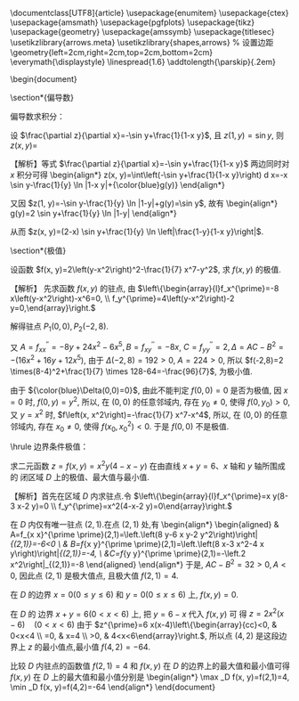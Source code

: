 \documentclass[UTF8]{article}
\usepackage{enumitem}
\usepackage{ctex}
\usepackage{amsmath}
\usepackage{pgfplots}
\usepackage{tikz}
\usepackage{geometry}
\usepackage{amssymb}
\usepackage{titlesec}
\usetikzlibrary{arrows.meta}
\usetikzlibrary{shapes,arrows}
% 设置边距
\geometry{left=2cm,right=2cm,top=2cm,bottom=2cm}
\everymath{\displaystyle}
\linespread{1.6}
\addtolength{\parskip}{.2em}


\begin{document}

\section*{偏导数}

偏导数求积分：

设 $\frac{\partial z}{\partial x}=-\sin y+\frac{1}{1-x y}$, 且 $z(1, y)=\sin y$, 则 $z(x, y)=$

【解析】等式 $\frac{\partial z}{\partial x}=-\sin y+\frac{1}{1-x y}$ 两边同时对 $x$ 积分可得
\begin{align*}
z(x, y)=\int\left(-\sin y+\frac{1}{1-x y}\right) d x=-x \sin y-\frac{1}{y} \ln |1-x y|+{\color{blue}g(y)}
\end{align*}

又因 $z(1, y)=-\sin y-\frac{1}{y} \ln |1-y|+g(y)=\sin y$, 故有
\begin{align*}
g(y)=2 \sin y+\frac{1}{y} \ln |1-y|
\end{align*}

从而 $z(x, y)=(2-x) \sin y+\frac{1}{y} \ln \left|\frac{1-y}{1-x y}\right|$.

\section*{极值}

设函数 $f(x, y)=2\left(y-x^2\right)^2-\frac{1}{7} x^7-y^2$, 求 $f(x, y)$ 的极值.

【解析】 先求函数 $f(x, y)$ 的驻点, 由 $\left\{\begin{array}{l}f_x^{\prime}=-8 x\left(y-x^2\right)-x^6=0, \\ f_y^{\prime}=4\left(y-x^2\right)-2 y=0,\end{array}\right.$

解得驻点 $P_1(0,0), P_2(-2,8)$.

又 $A=f_{x x}^{\prime \prime}=-8 y+24 x^2-6 x^5, B=f_{x y}^{\prime \prime}=-8 x$, $C=f_{y y}^{\prime \prime}=2, \Delta=A C-B^2=-\left(16 x^2+16 y+12 x^5\right)$, 由于 $\Delta(-2,8)=192>0$, $A=224>0$, 所以 $f(-2,8)=2 \times(8-4)^2+\frac{1}{7} \times 128-64=-\frac{96}{7}$, 为极小值.

由于 ${\color{blue}\Delta(0,0)=0}$, 由此不能判定 $f(0,0)=0$ 是否为极值, 因 $x=0$ 时, $f(0, y)=y^2$, 所以, 在 $(0,0)$ 的任意邻域内, 存在 $y_0 \neq 0$, 使得 $f\left(0, y_0\right)>0$, 又 $y=x^2$ 时, $f\left(x, x^2\right)=-\frac{1}{7} x^7-x^4$, 所以, 在 $(0,0)$ 的任意邻域内, 存在 $x_0 \neq 0$, 使得 $f\left(x_0, x_0^2\right)<0$. 于是 $f(0,0)$ 不是极值.


\hrule
边界条件极值：

求二元函数 $z=f(x, y)=x^2 y(4-x-y)$ 在由直线 $x+y=6 、 x$ 轴和 $y$ 轴所围成的 闭区域 $D$ 上的极值、最大值与最小值.


【解析】首先在区域 $D$ 内求驻点.令 $\left\{\begin{array}{l}f_x^{\prime}=x y(8-3 x-2 y)=0 \\ f_y^{\prime}=x^2(4-x-2 y)=0\end{array}\right.$

在 $D$ 内仅有唯一驻点 $(2,1)$.在点 $(2,1)$ 处,有
\begin{align*}
\begin{aligned}
& A=f_{x x}^{\prime \prime}(2,1)=\left.\left(8 y-6 x y-2 y^2\right)\right|_{(2,1)}=-6<0 \\
& B=f_{x y}^{\prime \prime}(2,1)=\left.\left(8 x-3 x^2-4 x y\right)\right|_{(2,1)}=-4, \\
&C=f_{y y}^{\prime \prime}(2,1)=-\left.2 x^2\right|_{(2,1)}=-8
\end{aligned}
\end{align*}
于是, $A C-B^2=32>0, A<0$, 因此点 $(2,1)$ 是极大值点, 且极大值 $f(2,1)=4$.

在 $D$ 的边界 $x=0(0 \leq y \leq 6)$ 和 $y=0(0 \leq x \leq 6)$ 上, $f(x, y)=0$.

在 $D$ 的 边界 $x+y=6(0<x<6)$ 上, 把 $y=6-x$ 代入 $f(x, y)$ 可 得 $z=2 x^2(x-6) \quad(0<x<6)$
由于 $z^{\prime}=6 x(x-4)\left\{\begin{array}{cc}<0, & 0<x<4 \\ =0, & x=4 \\ >0, & 4<x<6\end{array}\right.$,
所以点 $(4,2)$ 是这段边界上 $z$ 的最小值点,最小值 $f(4,2)=-64$.

比较 $D$ 内驻点的函数值 $f(2,1)=4$ 和 $f(x, y)$ 在 $D$ 的边界上的最大值和最小值可得
$f(x, y)$ 在 $D$ 上的最大值和最小值分别是
\begin{align*}
\max _D f(x, y)=f(2,1)=4, \min _D f(x, y)=f(4,2)=-64
\end{align*}
\end{document}
